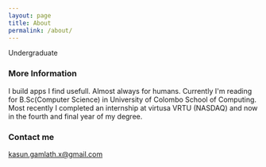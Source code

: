 ```yaml
---
layout: page
title: About
permalink: /about/
---
```


Undergraduate

### More Information

I build apps I find usefull. Almost always for humans. Currently I'm reading for B.Sc(Computer Science) in University of Colombo School of Computing. Most recently I completed an internship at virtusa VRTU (NASDAQ) and now in the fourth and final year of my degree.



### Contact me

[kasun.gamlath.x@gmail.com](mailto:kasun.gamlath.x@gmail.com)
